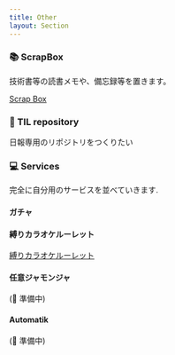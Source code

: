 ```yaml
---
title: Other
layout: Section
---
```


### :books: ScrapBox
技術書等の読書メモや、備忘録等を置きます。

[Scrap Box](https://scrapbox.io/wakame-memorundum/)

### :construction: TIL repository
日報専用のリポジトリをつくりたい

### :computer: Services
完全に自分用のサービスを並べていきます.

#### ガチャ

#### 縛りカラオケルーレット
<a href="https://dice.kamata1919.now.sh/">縛りカラオケルーレット</a>

#### 任意ジャモンジャ
(:construction: 準備中)

#### Automatik
(:construction: 準備中)